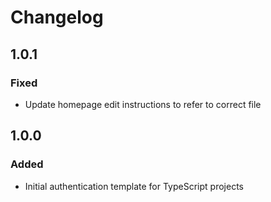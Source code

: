 # Changelog

## 1.0.1
### Fixed
-   Update homepage edit instructions to refer to correct file

## 1.0.0
### Added
-   Initial authentication template for TypeScript projects